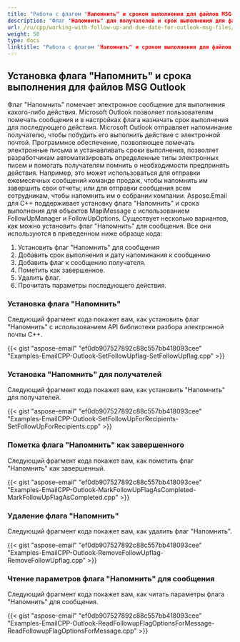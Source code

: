 ```yaml
---
title: "Работа с флагом "Напомнить" и сроком выполнения для файлов MSG Outlook на C++"
description: "Флаг "Напомнить" для получателей и срок выполнения для файлов MSG Outlook могут быть установлены или удалены с использованием API библиотеки разбора электронной почты C++."
url: /ru/cpp/working-with-follow-up-and-due-date-for-outlook-msg-files/
weight: 50
type: docs
linktitle: "Работа с флагом "Напомнить" и сроком выполнения для файлов MSG Outlook"
---
```


## **Установка флага "Напомнить" и срока выполнения для файлов MSG Outlook**
Флаг "Напомнить" помечает электронное сообщение для выполнения какого-либо действия. Microsoft Outlook позволяет пользователям помечать сообщения и в настройках флага назначать срок выполнения для последующего действия. Microsoft Outlook отправляет напоминание получателю, чтобы побудить его выполнить действие с электронной почтой. Программное обеспечение, позволяющее помечать электронные письма и устанавливать сроки выполнения, позволяет разработчикам автоматизировать определенные типы электронных писем и помогать получателям помнить о необходимости предпринять действия. Например, это может использоваться для отправки ежемесячных сообщений команде продаж, чтобы напомнить им завершить свои отчеты; или для отправки сообщения всем сотрудникам, чтобы напомнить им о собрании компании. Aspose.Email для C++ поддерживает установку флага "Напомнить" и срока выполнения для объектов MapiMessage с использованием FollowUpManager и FollowUpOptions. Существует несколько вариантов, как можно установить флаг "Напомнить" для сообщения. Все они используются в приведенном ниже образце кода:

1. Установить флаг "Напомнить" для сообщения
2. Добавить срок выполнения и дату напоминания к сообщению
3. Добавить флаг к сообщению получателя.
4. Пометить как завершенное.
5. Удалить флаг.
6. Прочитать параметры последующего действия.

### **Установка флага "Напомнить"**
Следующий фрагмент кода покажет вам, как установить флаг "Напомнить" с использованием API библиотеки разбора электронной почты C++.

{{< gist "aspose-email" "ef0db907527892c88c557bb418093cee" "Examples-EmailCPP-Outlook-SetFollowUpflag-SetFollowUpflag.cpp" >}}

### **Установка "Напомнить" для получателей**
Следующий фрагмент кода покажет вам, как установить "Напомнить" для получателей.

{{< gist "aspose-email" "ef0db907527892c88c557bb418093cee" "Examples-EmailCPP-Outlook-SetFollowUpForRecipients-SetFollowUpForRecipients.cpp" >}}

### **Пометка флага "Напомнить" как завершенного**
Следующий фрагмент кода покажет вам, как пометить флаг "Напомнить" как завершенный.

{{< gist "aspose-email" "ef0db907527892c88c557bb418093cee" "Examples-EmailCPP-Outlook-MarkFollowUpFlagAsCompleted-MarkFollowUpFlagAsCompleted.cpp" >}}

### **Удаление флага "Напомнить"**
Следующий фрагмент кода покажет вам, как удалить флаг "Напомнить".

{{< gist "aspose-email" "ef0db907527892c88c557bb418093cee" "Examples-EmailCPP-Outlook-RemoveFollowUpflag-RemoveFollowUpflag.cpp" >}}

### **Чтение параметров флага "Напомнить" для сообщения**
Следующий фрагмент кода покажет вам, как читать параметры флага "Напомнить" для сообщения.

{{< gist "aspose-email" "ef0db907527892c88c557bb418093cee" "Examples-EmailCPP-Outlook-ReadFollowupFlagOptionsForMessage-ReadFollowupFlagOptionsForMessage.cpp" >}}